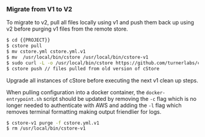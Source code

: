 ### Migrate from V1 to V2 ###

To migrate to v2, pull all files locally using v1 and push them back up using v2 before purging v1 files from the remote store.

```bash
$ cd {{PROJECT}}
$ cstore pull
$ mv cstore.yml cstore.yml.v1
$ mv  /usr/local/bin/cstore /usr/local/bin/cstore-v1 
$ sudo curl -L -o /usr/local/bin/cstore https://github.com/turnerlabs/cstore/releases/download/v2.5.1-alpha/cstore_darwin_amd64 && sudo chmod +x /usr/local/bin/cstore
$ cstore push // files pulled from old version of cStore
```

Upgrade all instances of cStore before executing the next v1 clean up steps.

When pulling configuration into a docker container, the `docker-entrypoint.sh` script should be updated by removing the `-c` flag which is no longer needed to authenticate with AWS and adding the `-l` flag which removes terminal formatting making output friendlier for logs.

```bash
$ cstore-v1 purge -f cstore.yml.v1
$ rm /usr/local/bin/cstore-v1
```
